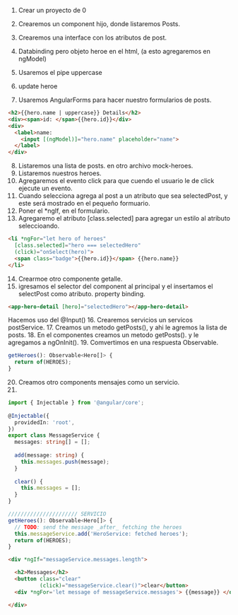 1. Crear un proyecto de 0
2. Crearemos un component hijo, donde listaremos Posts.
3. Crearemos una interface con los atributos de post.
4. Databinding pero objeto heroe en el html, (a esto agregaremos en ngModel)
5. Usaremos el pipe uppercase

6. update heroe
7. Usaremos AngularForms para hacer nuestro formularios de posts.


```html
<h2>{{hero.name | uppercase}} Details</h2>
<div><span>id: </span>{{hero.id}}</div>
<div>
  <label>name:
    <input [(ngModel)]="hero.name" placeholder="name">
  </label>
</div>
```
8. Listaremos una lista de posts. en otro archivo mock-heroes.
9. Listaremos nuestros heroes.
10. Agregaremos el evento click para que cuendo el usuario le de click ejecute un evento.
11. Cuando selecciona agrega al post a un atributo que sea selectedPost, y este será mostrado en el pequeño formuario.
12. Poner el *ngIf, en el formulario.
13. Agregaremo el atributo [class.selected] para agregar un estilo al atributo seleccioando.
```html
<li *ngFor="let hero of heroes"
  [class.selected]="hero === selectedHero"
  (click)="onSelect(hero)">
  <span class="badge">{{hero.id}}</span> {{hero.name}}
</li>
```
14. Crearmoe otro componente getalle.
15. igresamos el selector del component al principal y el insertamos el selectPost como atributo. property binding.
```html
<app-hero-detail [hero]="selectedHero"></app-hero-detail>
```
Hacemos uso del @Input()
16. Crearemos servicios un servicos postService.
17. Creamos un metodo getPosts(), y ahi le agremos la lista de posts.
18. En el componentes creamos un metodo getPosts(). y le agregamos a ngOnInit().
19. Comvertimos en una respuesta Observable.
```ts
getHeroes(): Observable<Hero[]> {
  return of(HEROES);
}
```
20. Creamos otro components mensajes como un servicio.
21. 
```ts
import { Injectable } from '@angular/core';
 
@Injectable({
  providedIn: 'root',
})
export class MessageService {
  messages: string[] = [];
 
  add(message: string) {
    this.messages.push(message);
  }
 
  clear() {
    this.messages = [];
  }
}

////////////////////// SERVICIO
getHeroes(): Observable<Hero[]> {
  // TODO: send the message _after_ fetching the heroes
  this.messageService.add('HeroService: fetched heroes');
  return of(HEROES);
}


```

```html
<div *ngIf="messageService.messages.length">

  <h2>Messages</h2>
  <button class="clear"
          (click)="messageService.clear()">clear</button>
  <div *ngFor='let message of messageService.messages'> {{message}} </div>

</div>
```
